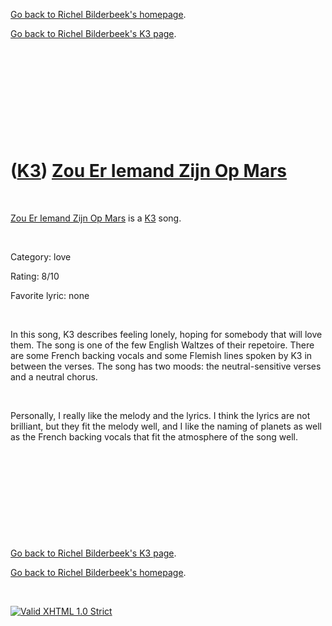 [Go back to Richel Bilderbeek's homepage](index.htm).

[Go back to Richel Bilderbeek's K3 page](K3.htm).

 

 

 

 

 

([K3](K3.htm)) [Zou Er Iemand Zijn Op Mars](K3ZouErIemandZijnOpMars.htm)
========================================================================

 

[Zou Er Iemand Zijn Op Mars](K3ZouErIemandZijnOpMars.htm) is a
[K3](K3.htm) song.

 

Category: love

Rating: 8/10

Favorite lyric: none

 

In this song, K3 describes feeling lonely, hoping for somebody that will
love them. The song is one of the few English Waltzes of their
repetoire. There are some French backing vocals and some Flemish lines
spoken by K3 in between the verses. The song has two moods: the
neutral-sensitive verses and a neutral chorus.

 

Personally, I really like the melody and the lyrics. I think the lyrics
are not brilliant, but they fit the melody well, and I like the naming
of planets as well as the French backing vocals that fit the atmosphere
of the song well.

 

 

 

 

 

[Go back to Richel Bilderbeek's K3 page](K3.htm).

[Go back to Richel Bilderbeek's homepage](index.htm).

 

[![Valid XHTML 1.0
Strict](valid-xhtml10.png)](http://validator.w3.org/check?uri=referer)

